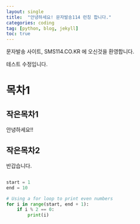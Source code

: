 ```yaml
---
layout: single
title:  "안녕하세요! 문자발송114 런칭 합니다."
categories: coding
tag: [python, blog, jekyll]
toc: true
---
```


문자발송 사이트, SMS114.CO.KR 에 오신것을 환영합니다.

테스트 수정입니다.

# 목차1



## 작은목차1

안녕하세요!!

## 작은목차2

 반갑습니다.



```python

start = 1
end = 10

# Using a for loop to print even numbers
for i in range(start, end + 1):
    if i % 2 == 0:
        print(i)
```
